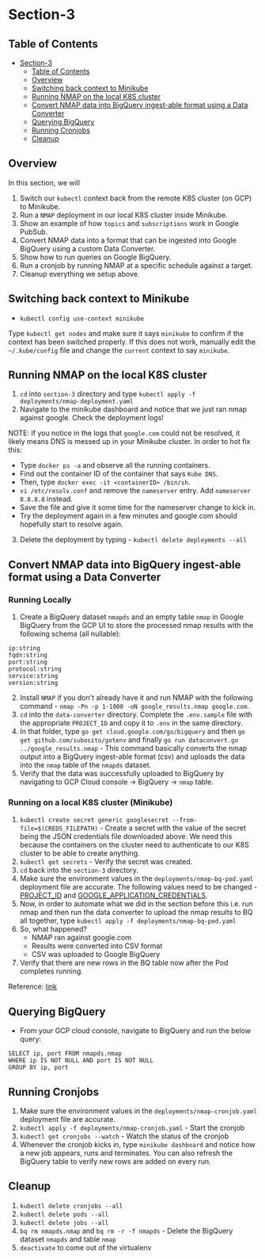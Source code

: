 # Section-3

## Table of Contents

<!-- TOC -->

- [Section-3](#section-3)
    - [Table of Contents](#table-of-contents)
    - [Overview](#overview)
    - [Switching back context to Minikube](#switching-back-context-to-minikube)
    - [Running NMAP on the local K8S cluster](#running-nmap-on-the-local-k8s-cluster)
    - [Convert NMAP data into BigQuery ingest-able format using a Data Converter](#convert-nmap-data-into-bigquery-ingest-able-format-using-a-data-converter)
    - [Querying BigQuery](#querying-bigquery)
    - [Running Cronjobs](#running-cronjobs)
    - [Cleanup](#cleanup)

<!-- /TOC -->

## Overview
In this section, we will
1. Switch our `kubectl` context back from the remote K8S cluster (on GCP) to Minikube.
2. Run a `NMAP` deployment in our local K8S cluster inside Minikube.
3. Show an example of how `topics` and `subscriptions` work in Google PubSub.
4. Convert NMAP data into a format that can be ingested into Google BigQuery using a custom Data Converter.
5. Show how to run queries on Google BigQuery.
6. Run a cronjob by running NMAP at a specific schedule against a target.
7. Cleanup everything we setup above.


## Switching back context to Minikube

* `kubectl config use-context minikube`

Type `kubectl get nodes` and make sure it says `minikube` to confirm if the context has been switched properly. If this does not work, manually edit the `~/.kube/config` file and change the `current` context to say `minikube`.

## Running NMAP on the local K8S cluster

1. `cd` into `section-3` directory and type `kubectl apply -f deployments/nmap-deployment.yaml`
2. Navigate to the minikube dashboard and notice that we just ran nmap against google. Check the deployment logs!

NOTE: If you notice in the logs that `google.com` could not be resolved, it likely means DNS is messed up in your Minikube cluster. In order to hot fix this:

* Type `docker ps -a` and observe all the running containers.
* Find out the container ID of the container that says `Kube DNS`.
* Then, type `docker exec -it <containerID> /bin/sh`.
* `vi /etc/resolv.conf` and remove the `nameserver` entry. Add `nameserver 8.8.8.8` instead.
* Save the file and give it some time for the nameserver change to kick in.
* Try the deployment again in a few minutes and google.com should hopefully start to resolve again.

3. Delete the deployment by typing - `kubectl delete deployments --all`


## Convert NMAP data into BigQuery ingest-able format using a Data Converter

### Running Locally
1. Create a BigQuery dataset `nmapds` and an empty table `nmap` in Google BigQuery from the GCP UI to store the processed nmap results with the following schema (all nullable):
```
ip:string
fqdn:string
port:string
protocol:string
service:string
version:string
```
2. Install `NMAP` if you don't already have it and run NMAP with the following command - `nmap -Pn -p 1-1000 -oN google_results.nmap google.com`.
3. `cd` into the `data-converter` directory. Complete the `.env.sample` file with the appropriate `PROJECT_ID` and copy it to `.env` in the same directory.
4. In that folder, type `go get cloud.google.com/go/bigquery` and then `go get github.com/subosito/gotenv` and finally `go run dataconvert.go ../google_results.nmap` - This command basically converts the nmap output into a BigQuery ingest-able format (csv) and uploads the data into the `nmap` table of the `nmapds` dataset.
5. Verify that the data was successfully uploaded to BigQuery by navigating to GCP Cloud console -> BigQuery -> `nmap` table.

### Running on a local K8S cluster (Minikube)
1. `kubectl create secret generic googlesecret --from-file=$(CREDS_FILEPATH)` - Create a secret with the value of the secret being the JSON credentials file downloaded above. We need this because the containers on the cluster need to authenticate to our K8S cluster to be able to create anything.
2. `kubectl get secrets` - Verify the secret was created.
3. `cd` back into the `section-3` directory.
4. Make sure the environment values in the `deployments/nmap-bq-pod.yaml` deployment file are accurate. The following values need to be changed - [PROJECT_ID](https://github.com/devsecops/defcon-workshop/blob/master/section-3/deployments/nmap-bq-pod.yaml#L14) and [GOOGLE_APPLICATION_CREDENTIALS](https://github.com/devsecops/defcon-workshop/blob/master/section-3/deployments/nmap-bq-pod.yaml#L20).
5. Now, in order to automate what we did in the section before this i.e. run nmap and then run the data converter to upload the nmap results to BQ all together, type `kubectl apply -f deployments/nmap-bq-pod.yaml`
6. So, what happened?
    * NMAP ran against google.com
    * Results were converted into CSV format
    * CSV was uploaded to Google BigQuery
7. Verify that there are new rows in the BQ table now after the Pod completes running.

Reference: [link](https://github.com/maaaaz/nmaptocsv)


## Querying BigQuery

* From your GCP cloud console, navigate to BigQuery and run the below query:
```
SELECT ip, port FROM nmapds.nmap
WHERE ip IS NOT NULL AND port IS NOT NULL
GROUP BY ip, port
```

## Running Cronjobs

1. Make sure the environment values in the `deployments/nmap-cronjob.yaml` deployment file are accurate.
2. `kubectl apply -f deployments/nmap-cronjob.yaml` - Start the cronjob
3. `kubectl get cronjobs --watch` - Watch the status of the cronjob
4. Whenever the cronjob kicks in, type `minikube dashboard` and notice how a new job appears, runs and terminates. You can also refresh the BigQuery table to verify new rows are added on every run.

## Cleanup
1. `kubectl delete cronjobs --all`
2. `kubectl delete pods --all`
3. `kubectl delete jobs --all`
4. `bq rm nmapds.nmap` and `bq rm -r -f nmapds` - Delete the BigQuery dataset `nmapds` and table `nmap`
5. `deactivate` to come out of the virtualenv
